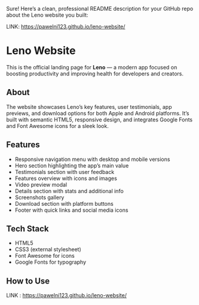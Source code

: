 Sure! Here’s a clean, professional README description for your GitHub repo about the Leno website you built:

LINK: https://pawelni123.github.io/leno-website/

# Leno Website

This is the official landing page for **Leno** — a modern app focused on boosting productivity and improving health for developers and creators.

## About

The website showcases Leno’s key features, user testimonials, app previews, and download options for both Apple and Android platforms. It’s built with semantic HTML5, responsive design, and integrates Google Fonts and Font Awesome icons for a sleek look.

## Features

* Responsive navigation menu with desktop and mobile versions
* Hero section highlighting the app’s main value
* Testimonials section with user feedback
* Features overview with icons and images
* Video preview modal
* Details section with stats and additional info
* Screenshots gallery
* Download section with platform buttons
* Footer with quick links and social media icons

## Tech Stack

* HTML5
* CSS3 (external stylesheet)
* Font Awesome for icons
* Google Fonts for typography

## How to Use

LINK :  https://pawelni123.github.io/leno-website/
